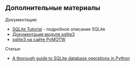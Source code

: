 ## Дополнительные материалы

Документация:

* [SQLite Tutorial](http://www.sqlitetutorial.net/) - подробное описание SQLite
* [Документация модуля sqlite3](https://docs.python.org/3/library/sqlite3.html)
* [sqlite3 на сайте PyMOTW](https://pymotw.com/3/sqlite3/index.html)

Статьи:

* [A thorough guide to SQLite database operations in Python](http://sebastianraschka.com/Articles/2014_sqlite_in_python_tutorial.html)


